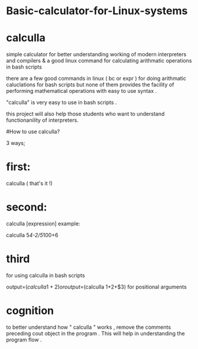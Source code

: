 # Basic-calculator-for-Linux-systems
# calculla
simple calculator for better understanding working of modern interpreters and compilers &amp; a good linux command for calculating arithmatic operations in bash scripts

there are a few good commands in linux ( bc or expr ) for doing arithmatic caluclations for bash scripts but none of them provides the facility of performing mathematical operations with easy to use syntax . 

"calculla" is very easy to use in bash scripts .

this project will also help those students who want to understand functionanility of interpreters. 

#How to use calculla?

3 ways;

# first:
calculla ( that's it !)

# second:

calculla [expression]
example:

calculla 5*4-2/5*100+6

# third
for using calculla in bash scripts

output=$(calculla 1+2) 
or
output=$(calculla $1+$2+$3) for positional arguments

# cognition
to better understand how " calculla " works , remove the comments preceding cout object in the program . This will help in understanding the program flow . 
